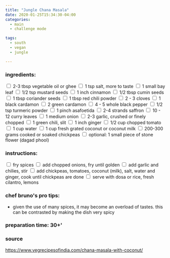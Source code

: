 ```yaml
---
title: "Jungle Chana Masala"
date: 2020-01-25T15:34:30-04:00
categories:
  - main 
  - challenge mode

tags:
  - south
  - vegan
  - jungle

---
```


### ingredients:

<input type="checkbox"> 2-3 tbsp vegetable oil or ghee
<input type="checkbox"> 1 tsp salt, more to taste
<input type="checkbox"> 1 small bay leaf
<input type="checkbox"> 1/2 tsp mustard seeds
<input type="checkbox"> 1 inch cinnamon
<input type="checkbox"> 1/2 tbsp cumin seeds
<input type="checkbox"> 1 tbsp coriander seeds
<input type="checkbox"> 1 tbsp red chili powder
<input type="checkbox"> 2 - 3 cloves
<input type="checkbox"> 1 black cardamon
<input type="checkbox"> 2 green cardamon
<input type="checkbox"> 4 - 5 whole black pepper
<input type="checkbox"> 1/2 tsp turmeric powder
<input type="checkbox"> 1 pinch asafoetida
<input type="checkbox"> 2-4 strands saffron
<input type="checkbox"> 10 - 12 curry leaves
<input type="checkbox"> 1 medium onion 
<input type="checkbox"> 2-3 garlic, crushed or finely chopped
<input type="checkbox"> 1 green chili, slit
<input type="checkbox"> 1 inch ginger 
<input type="checkbox"> 1/2 cup chopped tomato
<input type="checkbox"> 1 cup water
<input type="checkbox"> 1 cup fresh grated coconut or coconut milk
<input type="checkbox"> 200-300 grams cooked or soaked chickpeas
<input type="checkbox"> optional: 1 small piece of stone flower (dagad phool)


### instructions:
<input type="checkbox"> fry spices
<input type="checkbox"> add chopped onions, fry until golden
<input type="checkbox"> add garlic and chilies, stir
<input type="checkbox"> add chickpeas, tomatoes, coconut (milk), salt, water and ginger, cook until chickpeas are done
<input type="checkbox"> serve with dosa or rice, fresh cilantro, lemons



### chef bruno's pro tips:

- given the use of many spices, it may become an overload of tastes. this can be contrasted by making the dish very spicy 

### preparation time: 30+'

### source

https://www.vegrecipesofindia.com/chana-masala-with-coconut/


